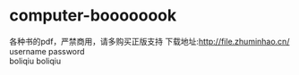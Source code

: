 # computer-boooooook
各种书的pdf，严禁商用，请多购买正版支持
下载地址:http://file.zhuminhao.cn/ <br>
username password <br>
boliqiu boliqiu
